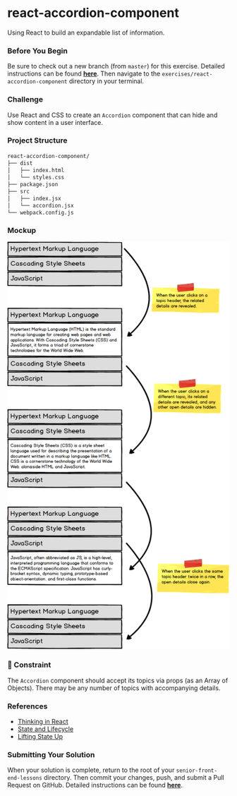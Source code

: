 # react-accordion-component

Using React to build an expandable list of information.

### Before You Begin

Be sure to check out a new branch (from `master`) for this exercise. Detailed instructions can be found [**here**](../../guides/before-each-exercise.md). Then navigate to the `exercises/react-accordion-component` directory in your terminal.

### Challenge

Use React and CSS to create an `Accordion` component that can hide and show content in a user interface.

### Project Structure

```shell
react-accordion-component/
├── dist
│   ├── index.html
│   └── styles.css
├── package.json
├── src
│   ├── index.jsx
│   └── accordion.jsx
└── webpack.config.js
```

### Mockup

<p align="center">
  <img src="accordion.png"/>
</p>

### 🚧 Constraint

The `Accordion` component should accept its topics via props (as an Array of Objects). There may be any number of topics with accompanying details.

### References

- [Thinking in React](https://reactjs.org/docs/thinking-in-react.html)
- [State and Lifecycle](https://reactjs.org/docs/state-and-lifecycle.html)
- [Lifting State Up](https://reactjs.org/docs/lifting-state-up.html)

### Submitting Your Solution

When your solution is complete, return to the root of your `senior-front-end-lessons` directory. Then commit your changes, push, and submit a Pull Request on GitHub. Detailed instructions can be found [**here**](../../guides/after-each-exercise.md).
